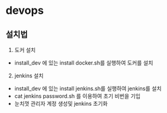 # devops

## 설치법 
1. 도커 설치
- install_dev 에 있는 install docker.sh를 실행하여 도커를 설치
2. jenkins 설치
- install_dev 에 있는 install jenkins.sh를 실행하여 jenkins를 설치
- cat jenkins password.sh 를 이용하여 초기 비번을 기입
- 눈치껏 관리자 계정 생성및 jenkins 초기화
